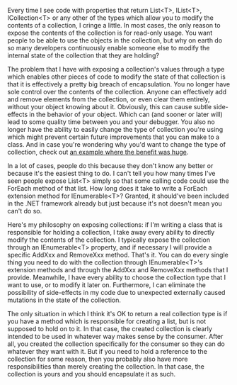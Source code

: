 Every time I see code with properties that return List&lt;T&gt;, IList&lt;T&gt;, ICollection&lt;T&gt; or any other of the types which allow you to modify the contents of a collection, I cringe a little.  In most cases, the only reason to expose the contents of the collection is for read-only usage.  You want people to be able to use the objects in the collection, but why on earth do so many developers continuously enable someone else to modify the internal state of the collection that they are holding? 

The problem that I have with exposing a collection's values through a type which enables other pieces of code to modify the state of that collection is that it is effectively a pretty big breach of encapsulation.  You no longer have sole control over the contents of the collection.  Anyone can effectively add and remove elements from the collection, or even clear them entirely, without your object knowing about it.  Obviously, this can cause subtle side-effects in the behavior of your object.  Which can (and sooner or later will) lead to some quality time between you and your debugger.  You also no longer have the ability to easily change the type of collection you're using which might prevent certain future improvements that you can make to a class.  And in case you're wondering why you'd want to change the type of collection, check out <a href="/blog/2009/04/transparent-query-batching-through-your-repository/">an example where the benefit was huge</a>.

In a lot of cases, people do this because they don't know any better or because it's the easiest thing to do.  I can't tell you how many times I've seen people expose List&lt;T&gt; simply so that some calling code could use the ForEach method of that list.  How long does it take to write a ForEach extension method for IEnumerable&lt;T&gt;?  Granted, it should've been included in the .NET framework already but just because it's not doesn't mean you can't do so.

Here's my philosophy on exposing collections: if I'm writing a class that is responsible for holding a collection, I take away every ability to directly modify the contents of the collection.  I typically expose the collection through an IEnumerable&lt;T&gt; property, and if necessary I will provide a specific AddXxx and RemoveXxx method.  That's it.  You can do every single thing you need to do with the collection through IEnumerable&lt;T&gt;'s extension methods and through the AddXxx and RemoveXxx methods that I provide.  Meanwhile, I have every ability to choose the collection type that I want to use, or to modify it later on.  Furthermore, I can eliminate the possibility of side-effects in my code due to unexpected externally caused mutations in the state of the collection.

The only situation in which I think it's OK to return a real collection type is if you have a method which is responsible for creating a list, but is not supposed to hold on to it.  In that case, the created collection is clearly intended to be used in whatever way makes sense by the consumer.  After all, you created the collection specifically for the consumer so they can do whatever they want with it.  But if you need to hold a reference to the collection for some reason, then you probably also have more responsibilities than merely creating the collection.  In that case, the collection is yours and you should encapsulate it as such.